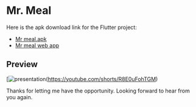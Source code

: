 # Mr. Meal

Here is the apk download link for the Flutter project:

- [Mr meal.apk](https://github.com/Safius-Sifat/Mr-Meal/releases/download/v1.2.2%2B3/Mr.Meal.latest.apk)
- [Mr meal web app](https://safius-sifat.github.io/Mr-Meal/)

## Preview

[![presentation](https://img.youtube.com/shorts/R8E0uFohTGM/0.jpg)(https://youtube.com/shorts/R8E0uFohTGM)

Thanks for letting me have the opportunity. Looking forward to hear from you again.
